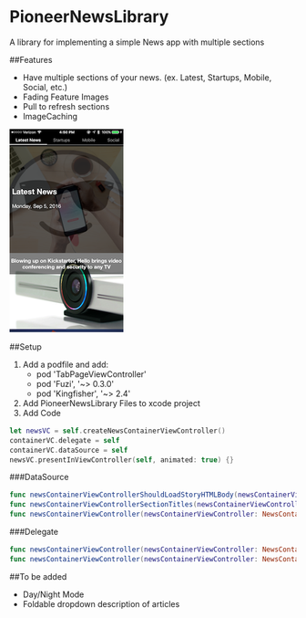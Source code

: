 # PioneerNewsLibrary
A library for implementing a simple News app with multiple sections

##Features
* Have multiple sections of your news. (ex. Latest, Startups, Mobile, Social, etc.)
* Fading Feature Images
* Pull to refresh sections
* ImageCaching

![alt text](https://github.com/DiscoverPioneer/PioneerNewsLibrary/blob/master/Resources/news.PNG "Example during fading of feature images")

##Setup
 1. Add a podfile and add:<br><ul>
    <li>pod 'TabPageViewController' <br></li>
    <li>pod 'Fuzi', '~> 0.3.0' <br></li>
    <li>pod 'Kingfisher', '~> 2.4'</li>
    </ul>
 2. Add PioneerNewsLibrary Files to xcode project
 3. Add Code
````swift
let newsVC = self.createNewsContainerViewController()
containerVC.delegate = self
containerVC.dataSource = self
newsVC.presentInViewController(self, animated: true) {}
````
###DataSource
````swift
func newsContainerViewControllerShouldLoadStoryHTMLBody(newsContainerViewController: NewsContainerViewController) -> Bool
func newsContainerViewControllerSectionTitles(newsContainerViewController: NewsContainerViewController) -> [String]
func newsContainerViewController(newsContainerViewController: NewsContainerViewController, storiesAtIndex index: Int) -> [Story]
````
###Delegate
````swift
func newsContainerViewController(newsContainerViewController: NewsContainerViewController, refreshStoriesForSectionIndex index:Int, completion: (updatedStories: [Story]?) -> Void)
func newsContainerViewController(newsContainerViewController: NewsContainerViewController, didTapStory story: Story)
````

##To be added
* Day/Night Mode
* Foldable dropdown description of articles
